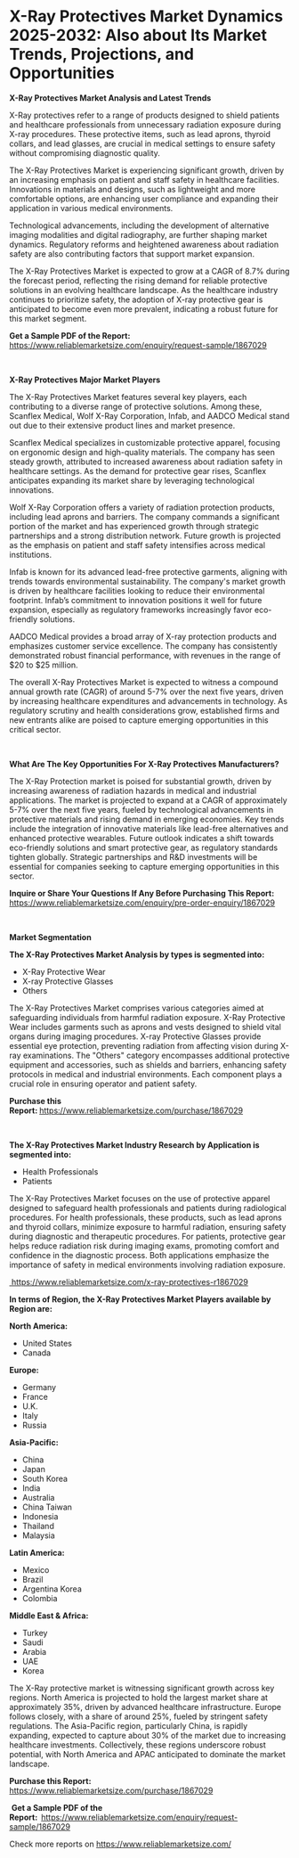 <p><h1>X-Ray Protectives Market Dynamics 2025-2032: Also about Its Market Trends, Projections, and Opportunities</h1></p><p><strong>X-Ray Protectives Market Analysis and Latest Trends</strong></p>
<p><p>X-Ray protectives refer to a range of products designed to shield patients and healthcare professionals from unnecessary radiation exposure during X-ray procedures. These protective items, such as lead aprons, thyroid collars, and lead glasses, are crucial in medical settings to ensure safety without compromising diagnostic quality. </p><p>The X-Ray Protectives Market is experiencing significant growth, driven by an increasing emphasis on patient and staff safety in healthcare facilities. Innovations in materials and designs, such as lightweight and more comfortable options, are enhancing user compliance and expanding their application in various medical environments. </p><p>Technological advancements, including the development of alternative imaging modalities and digital radiography, are further shaping market dynamics. Regulatory reforms and heightened awareness about radiation safety are also contributing factors that support market expansion.</p><p>The X-Ray Protectives Market is expected to grow at a CAGR of 8.7% during the forecast period, reflecting the rising demand for reliable protective solutions in an evolving healthcare landscape. As the healthcare industry continues to prioritize safety, the adoption of X-ray protective gear is anticipated to become even more prevalent, indicating a robust future for this market segment.</p></p>
<p><strong>Get a Sample PDF of the Report:&nbsp;</strong> <a href="https://www.reliablemarketsize.com/enquiry/request-sample/1867029?utm_campaign=3508&utm_medium=2&utm_source=Github&utm_content=ia&utm_term=05042025&utm_id=x-ray-protectives">https://www.reliablemarketsize.com/enquiry/request-sample/1867029</a></p>
<p>&nbsp;</p>
<p><strong>X-Ray Protectives Major Market Players</strong></p>
<p><p>The X-Ray Protectives Market features several key players, each contributing to a diverse range of protective solutions. Among these, Scanflex Medical, Wolf X-Ray Corporation, Infab, and AADCO Medical stand out due to their extensive product lines and market presence.</p><p>Scanflex Medical specializes in customizable protective apparel, focusing on ergonomic design and high-quality materials. The company has seen steady growth, attributed to increased awareness about radiation safety in healthcare settings. As the demand for protective gear rises, Scanflex anticipates expanding its market share by leveraging technological innovations.</p><p>Wolf X-Ray Corporation offers a variety of radiation protection products, including lead aprons and barriers. The company commands a significant portion of the market and has experienced growth through strategic partnerships and a strong distribution network. Future growth is projected as the emphasis on patient and staff safety intensifies across medical institutions.</p><p>Infab is known for its advanced lead-free protective garments, aligning with trends towards environmental sustainability. The company's market growth is driven by healthcare facilities looking to reduce their environmental footprint. Infab’s commitment to innovation positions it well for future expansion, especially as regulatory frameworks increasingly favor eco-friendly solutions.</p><p>AADCO Medical provides a broad array of X-ray protection products and emphasizes customer service excellence. The company has consistently demonstrated robust financial performance, with revenues in the range of $20 to $25 million. </p><p>The overall X-Ray Protectives Market is expected to witness a compound annual growth rate (CAGR) of around 5-7% over the next five years, driven by increasing healthcare expenditures and advancements in technology. As regulatory scrutiny and health considerations grow, established firms and new entrants alike are poised to capture emerging opportunities in this critical sector.</p></p>
<p>&nbsp;</p>
<p><strong>What Are The Key Opportunities For X-Ray Protectives Manufacturers?</strong></p>
<p><p>The X-Ray Protection market is poised for substantial growth, driven by increasing awareness of radiation hazards in medical and industrial applications. The market is projected to expand at a CAGR of approximately 5-7% over the next five years, fueled by technological advancements in protective materials and rising demand in emerging economies. Key trends include the integration of innovative materials like lead-free alternatives and enhanced protective wearables. Future outlook indicates a shift towards eco-friendly solutions and smart protective gear, as regulatory standards tighten globally. Strategic partnerships and R&D investments will be essential for companies seeking to capture emerging opportunities in this sector.</p></p>
<p><strong>Inquire or Share Your Questions If Any Before Purchasing This Report:</strong> <a href="https://www.reliablemarketsize.com/enquiry/pre-order-enquiry/1867029?utm_campaign=3508&utm_medium=2&utm_source=Github&utm_content=ia&utm_term=05042025&utm_id=x-ray-protectives">https://www.reliablemarketsize.com/enquiry/pre-order-enquiry/1867029</a></p>
<p>&nbsp;</p>
<p><strong>Market Segmentation</strong></p>
<p><strong>The X-Ray Protectives Market Analysis by types is segmented into:</strong></p>
<p><ul><li>X-Ray Protective Wear</li><li>X-ray Protective Glasses</li><li>Others</li></ul></p>
<p><p>The X-Ray Protectives Market comprises various categories aimed at safeguarding individuals from harmful radiation exposure. X-Ray Protective Wear includes garments such as aprons and vests designed to shield vital organs during imaging procedures. X-ray Protective Glasses provide essential eye protection, preventing radiation from affecting vision during X-ray examinations. The "Others" category encompasses additional protective equipment and accessories, such as shields and barriers, enhancing safety protocols in medical and industrial environments. Each component plays a crucial role in ensuring operator and patient safety.</p></p>
<p><strong>Purchase this Report:&nbsp;</strong><a href="https://www.reliablemarketsize.com/purchase/1867029?utm_campaign=3508&utm_medium=2&utm_source=Github&utm_content=ia&utm_term=05042025&utm_id=x-ray-protectives">https://www.reliablemarketsize.com/purchase/1867029</a></p>
<p>&nbsp;</p>
<p><strong>The X-Ray Protectives Market Industry Research by Application is segmented into:</strong></p>
<p><ul><li>Health Professionals</li><li>Patients</li></ul></p>
<p><p>The X-Ray Protectives Market focuses on the use of protective apparel designed to safeguard health professionals and patients during radiological procedures. For health professionals, these products, such as lead aprons and thyroid collars, minimize exposure to harmful radiation, ensuring safety during diagnostic and therapeutic procedures. For patients, protective gear helps reduce radiation risk during imaging exams, promoting comfort and confidence in the diagnostic process. Both applications emphasize the importance of safety in medical environments involving radiation exposure.</p></p>
<p><a href="https://www.reliablemarketsize.com/x-ray-protectives-r1867029?utm_campaign=3508&utm_medium=2&utm_source=Github&utm_content=ia&utm_term=05042025&utm_id=x-ray-protectives">&nbsp;https://www.reliablemarketsize.com/x-ray-protectives-r1867029</a></p>
<p><strong>In terms of Region, the X-Ray Protectives Market Players available by Region are:</strong></p>
<p>
    <p> <strong> North America: </strong>
        <ul>
            <li>United States</li>
            <li>Canada</li>
        </ul>
        </p> 
    <p> <strong> Europe: </strong>
        <ul>
            <li>Germany</li>
            <li>France</li>
            <li>U.K.</li>
            <li>Italy</li>
            <li>Russia</li>
        </ul>
        </p> 
    <p> <strong> Asia-Pacific: </strong>
        <ul>
            <li>China</li>
            <li>Japan</li>
            <li>South Korea</li>
            <li>India</li>
            <li>Australia</li>
            <li>China Taiwan</li>
            <li>Indonesia</li>
            <li>Thailand</li>
            <li>Malaysia</li>
        </ul>
        </p> 
    <p> <strong> Latin America: </strong>
        <ul>
            <li>Mexico</li>
            <li>Brazil</li>
            <li>Argentina Korea</li>
            <li>Colombia</li>
        </ul>
        </p> 
    <p> <strong> Middle East & Africa: </strong>
        <ul>
            <li>Turkey</li>
            <li>Saudi</li>
            <li>Arabia</li>
            <li>UAE</li>
            <li>Korea</li>
        </ul>
    </p>
    </p>
<p><p>The X-Ray protective market is witnessing significant growth across key regions. North America is projected to hold the largest market share at approximately 35%, driven by advanced healthcare infrastructure. Europe follows closely, with a share of around 25%, fueled by stringent safety regulations. The Asia-Pacific region, particularly China, is rapidly expanding, expected to capture about 30% of the market due to increasing healthcare investments. Collectively, these regions underscore robust potential, with North America and APAC anticipated to dominate the market landscape.</p></p>
<p><strong>Purchase this Report: </strong><a href="https://www.reliablemarketsize.com/purchase/1867029?utm_campaign=3508&utm_medium=2&utm_source=Github&utm_content=ia&utm_term=05042025&utm_id=x-ray-protectives">https://www.reliablemarketsize.com/purchase/1867029</a></p>
<p>&nbsp;<strong>Get a Sample PDF of the Report:&nbsp;&nbsp;</strong><a href="https://www.reliablemarketsize.com/enquiry/request-sample/1867029?utm_campaign=3508&utm_medium=2&utm_source=Github&utm_content=ia&utm_term=05042025&utm_id=x-ray-protectives">https://www.reliablemarketsize.com/enquiry/request-sample/1867029</a></p>
<p><strong></strong></p>
<p>Check more reports on <a href="https://www.reliablemarketsize.com/?utm_campaign=3508&utm_medium=2&utm_source=Github&utm_content=ia&utm_term=05042025&utm_id=x-ray-protectives">https://www.reliablemarketsize.com/</a></p>